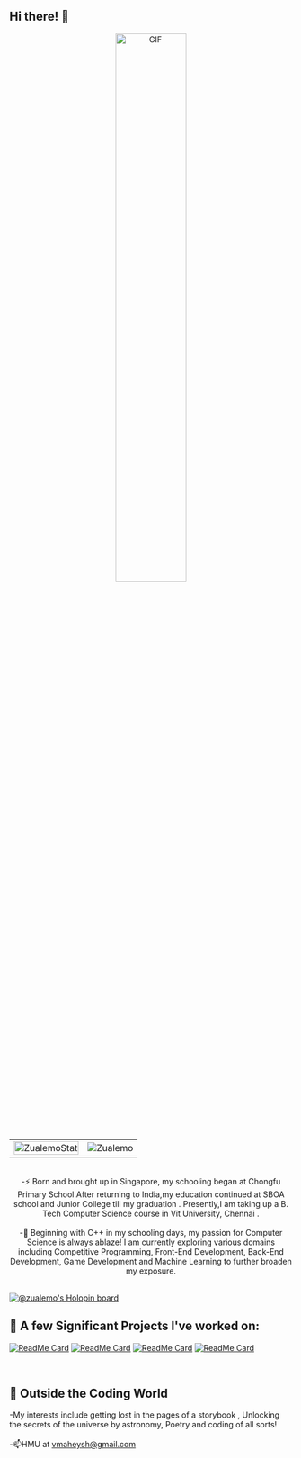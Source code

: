 ## **Hi there!** 👋
<!--
**Zualemo-xo/Zualemo-xo** is a ✨ _special_ ✨ repository because its `README.md` (this file) appears on your GitHub profile.

Here are some ideas to get you started:
Template
- 🔭 I’m currently working on ...
- 🌱 I’m currently learning ...
- 👯 I’m looking to collaborate on ...
- 🤔 I’m looking for help with ...
- 💬 Ask me about ...
- 📫 How to reach me: ...
- 😄 Pronouns: ...
- ⚡ Fun fact: ...
Hello fellow User for reaching my readme :))
-->


<p align="center" >
  <img alt="GIF" src="https://user-images.githubusercontent.com/61049979/137225219-7b2e0e05-f5f4-472c-8608-1c334d89c8db.gif" width="50%"/>
<table>
  <tr>
    <td><img src="https://github-readme-stats.vercel.app/api?username=Zualemo-xo&theme=chartreuse-dark&show_icons=true&include_all_commits=true&count_private=true"  display=block width=100% height=auto alt="ZualemoStat"></td>
    <td><img align="center" src="https://github-readme-streak-stats.herokuapp.com/?user=Zualemo-xo&theme=chartreuse-dark" alt="Zualemo" /></td>
   </tr>
</table>
  <br>
-⚡ Born and brought up in Singapore, my schooling began at Chongfu Primary School.After returning to India,my education continued at SBOA school and Junior College till my graduation . Presently,I am taking up a B. Tech Computer Science course in Vit University, Chennai .
<br><br>
-💬 Beginning with C++ in my schooling days, my passion for Computer Science is always ablaze! I am currently exploring various domains including Competitive Programming, Front-End Development, Back-End Development, Game Development and Machine Learning to further broaden my exposure.
<br><br>
</p>

[![@zualemo's Holopin board](https://holopin.me/zualemo)](https://holopin.io/@zualemo)

<!-- [![Maheysh's github stats](https://github-readme-stats.vercel.app/api?username=Zualemo-xo&theme=chartreuse-dark&show_icons=true)](https://github.com/Zualemo-xo)

[![Maheysh's github stats](https://github-readme-stats.vercel.app/api?username=Zualemo-xo&theme=chartreuse-dark&show_icons=true)](https://github.com/Zualemo-xo) -->


## 🔭 A few Significant Projects I've worked on:
<!--
<table>
  <tr>
    <td><img src="https://github-readme-stats.vercel.app/api/pin/?username=Zualemo-xo&theme=dark&repo=COVID-19-Twitter-Sentiment-Dashboard"  display=block width=100% height=auto alt="Proj"></td>
    <td><img align="center" src="https://github-readme-stats.vercel.app/api/pin/?username=Zualemo-xo&theme=dark&repo=VITMeeT"  display=block width=100% height=auto alt="ZualemoProj" /></td>
  </tr>
    <tr>
    <td><img src="https://github-readme-stats.vercel.app/api/pin/?username=Zualemo-xo&theme=dark&repo=Suicide-HelpLine-Predictor-Analyzer"  display=block width=100% height=auto alt="1" href="https://github.com/Zualemo-xo/Suicide-HelpLine-Predictor-Analyzer"></td>
    <td><img align="center" src="https://github-readme-stats.vercel.app/api/pin/?username=Zualemo-xo&theme=dark&repo=Online-Proctoring-and-Facial-Tracking-"  display=block width=100% height=auto alt="ZualemoProj" /></td>
   </tr>

  </table>
-->

 [![ReadMe Card](https://github-readme-stats.vercel.app/api/pin/?username=Zualemo-xo&theme=dark&repo=COVID-19-Twitter-Sentiment-Dashboard)](https://github.com/Zualemo-xo/COVID-19-Twitter-Sentiment-Dashboard) 
 [![ReadMe Card](https://github-readme-stats.vercel.app/api/pin/?username=Zualemo-xo&theme=dark&repo=Online-Proctoring-and-Facial-Tracking-)](https://github.com/Zualemo-xo/Online-Proctoring-and-Facial-Tracking-) 
[![ReadMe Card](https://github-readme-stats.vercel.app/api/pin/?username=Zualemo-xo&theme=dark&repo=Suicide-HelpLine-Predictor-Analyzer)](https://github.com/Zualemo-xo/Suicide-HelpLine-Predictor-Analyzer) 
 [![ReadMe Card](https://github-readme-stats.vercel.app/api/pin/?username=Zualemo-xo&theme=dark&repo=VITMeeT)](https://github.com/Zualemo-xo/VITMeeT)
 
<!-- [![ReadMe Card](https://github-readme-stats.vercel.app/api/pin/?username=Zualemo-xo&theme=dark&repo=Online-Voting-Management-System)](https://github.com/Zualemo-xo/Online-Voting-Management-System)
[![ReadMe Card](https://github-readme-stats.vercel.app/api/pin/?username=Zualemo-xo&theme=dark&repo=HTML-Tutorial)](https://github.com/Zualemo-xo/HTML-Tutorial)
[![ReadMe Card](https://github-readme-stats.vercel.app/api/pin/?username=Zualemo-xo&theme=dark&repo=Train-Reservation-and-Cancellation-System)](https://github.com/Zualemo-xo/Train-Reservation-and-Cancellation-System)
[![ReadMe Card](https://github-readme-stats.vercel.app/api/pin/?username=Zualemo-xo&theme=dark&repo=Train-Reservation-Cancellation-PHP-Variant)](https://github.com/Zualemo-xo/Train-Reservation-Cancellation-PHP-Variant) -->
<br>

## 👯 Outside the Coding World
-My interests include getting lost in the pages of a storybook , Unlocking the secrets of the universe by astronomy, Poetry and coding of all sorts! 
<br><br>
-📫HMU at vmaheysh@gmail.com
